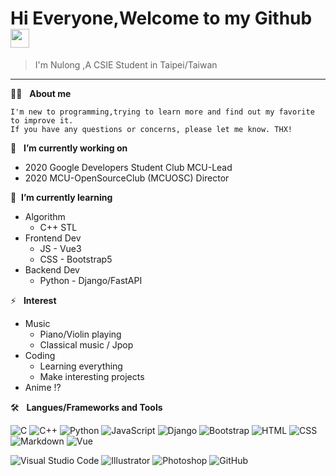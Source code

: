 # Hi Everyone,Welcome to my Github <img width="30" src="https://camo.githubusercontent.com/8dd1044426df54e4ae42f9df9d1957f058c02333f8776e66dc6d371a442529af/68747470733a2f2f656d6f6a69732e736c61636b6d6f6a69732e636f6d2f656d6f6a69732f696d616765732f313539333535353338392f393537392f626c6f625f657863697465642e6769663f31353933353535333839" alt="party blob" data-canonical-src="https://emojis.slackmojis.com/emojis/images/1593555389/9579/blob_excited.gif?1593555389" style="max-width:100%;">
> I'm Nulong ,A CSIE Student in Taipei/Taiwan

---

👩‍💻 &nbsp;  **About me**
```
I'm new to programming,trying to learn more and find out my favorite to improve it.
If you have any questions or concerns, please let me know. THX!
```

🔭 &nbsp; **I’m currently working on**
- 2020 Google Developers Student Club MCU-Lead
- 2020 MCU-OpenSourceClub (MCUOSC) Director


🌱&nbsp; **I’m currently learning**
- Algorithm
    - C++ STL
- Frontend Dev
    - JS - Vue3
    - CSS - Bootstrap5
- Backend Dev
    - Python - Django/FastAPI

⚡ &nbsp; **Interest**
- Music 
    - Piano/Violin playing
    - Classical music / Jpop 
- Coding
    - Learning everything
    - Make interesting projects
- Anime !?


🛠️ &nbsp;  **Langues/Frameworks and Tools**

![C](https://img.shields.io/badge/-C-05122A?style=for-the-badge&logo=C&logoColor=A8B9CC)&nbsp;![C++](https://img.shields.io/badge/-C++-05122A?style=for-the-badge&logo=C%2B%2B&logoColor=00599C)&nbsp;![Python](https://img.shields.io/badge/-Python-05122A?style=for-the-badge&logo=python)&nbsp;![JavaScript](https://img.shields.io/badge/-JavaScript-05122A?style=for-the-badge&logo=javascript)&nbsp;![Django](https://img.shields.io/badge/-Django-05122A?style=for-the-badge&logo=django&logoColor=A8B9CC)&nbsp;![Bootstrap](https://img.shields.io/badge/-Bootstrap-05122A?style=for-the-badge&logo=bootstrap&logoColor=563D7C)&nbsp;![HTML](https://img.shields.io/badge/-HTML-05122A?style=for-the-badge&logo=HTML5)&nbsp;![CSS](https://img.shields.io/badge/-CSS-05122A?style=for-the-badge&logo=CSS3&logoColor=1572B6)&nbsp;![Markdown](https://img.shields.io/badge/-Markdown-05122A?style=for-the-badge&logo=markdown)&nbsp;![Vue](https://img.shields.io/badge/-Vue-05122A?style=for-the-badge&logo=vue.js)

![Visual Studio Code](https://img.shields.io/badge/-Visual%20Studio%20Code-05122A?style=for-the-badge&logo=visual-studio-code&logoColor=007ACC)&nbsp;![Illustrator](https://img.shields.io/badge/-Illustrator-05122A?style=for-the-badge&logo=adobe-illustrator)&nbsp;![Photoshop](https://img.shields.io/badge/-Photoshop-05122A?style=for-the-badge&logo=adobe-photoshop)&nbsp;![GitHub](https://img.shields.io/badge/-GitHub-05122A?style=for-the-badge&logo=github)&nbsp;

